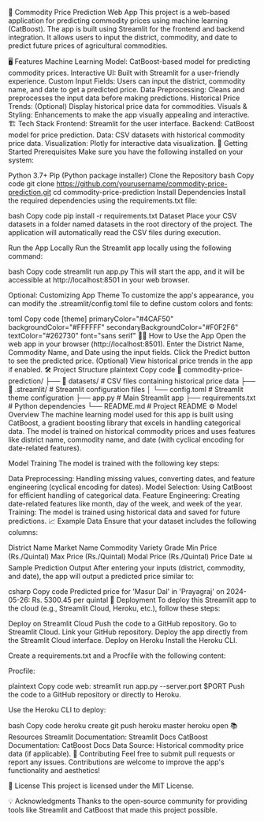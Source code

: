🌾 Commodity Price Prediction Web App
This project is a web-based application for predicting commodity prices using machine learning (CatBoost). The app is built using Streamlit for the frontend and backend integration. It allows users to input the district, commodity, and date to predict future prices of agricultural commodities.

🖥️ Features
Machine Learning Model: CatBoost-based model for predicting commodity prices.
Interactive UI: Built with Streamlit for a user-friendly experience.
Custom Input Fields: Users can input the district, commodity name, and date to get a predicted price.
Data Preprocessing: Cleans and preprocesses the input data before making predictions.
Historical Price Trends: (Optional) Display historical price data for commodities.
Visuals & Styling: Enhancements to make the app visually appealing and interactive.
🏗️ Tech Stack
Frontend: Streamlit for the user interface.
Backend: CatBoost model for price prediction.
Data: CSV datasets with historical commodity price data.
Visualization: Plotly for interactive data visualization.
🚀 Getting Started
Prerequisites
Make sure you have the following installed on your system:

Python 3.7+
Pip (Python package installer)
Clone the Repository
bash
Copy code
git clone https://github.com/yourusername/commodity-price-prediction.git
cd commodity-price-prediction
Install Dependencies
Install the required dependencies using the requirements.txt file:

bash
Copy code
pip install -r requirements.txt
Dataset
Place your CSV datasets in a folder named datasets in the root directory of the project. The application will automatically read the CSV files during execution.

Run the App Locally
Run the Streamlit app locally using the following command:

bash
Copy code
streamlit run app.py
This will start the app, and it will be accessible at http://localhost:8501 in your web browser.

Optional: Customizing App Theme
To customize the app's appearance, you can modify the .streamlit/config.toml file to define custom colors and fonts:

toml
Copy code
[theme]
primaryColor="#4CAF50"
backgroundColor="#FFFFFF"
secondaryBackgroundColor="#F0F2F6"
textColor="#262730"
font="sans serif"
🧑‍💻 How to Use the App
Open the web app in your browser (http://localhost:8501).
Enter the District Name, Commodity Name, and Date using the input fields.
Click the Predict button to see the predicted price.
(Optional) View historical price trends in the app if enabled.
🛠️ Project Structure
plaintext
Copy code
📁 commodity-price-prediction/
├── 📁 datasets/             # CSV files containing historical price data
├── 📁 .streamlit/           # Streamlit configuration files
│   └── config.toml          # Streamlit theme configuration
├── app.py                   # Main Streamlit app
├── requirements.txt         # Python dependencies
└── README.md                # Project README
⚙️ Model Overview
The machine learning model used for this app is built using CatBoost, a gradient boosting library that excels in handling categorical data. The model is trained on historical commodity prices and uses features like district name, commodity name, and date (with cyclical encoding for date-related features).

Model Training
The model is trained with the following key steps:

Data Preprocessing: Handling missing values, converting dates, and feature engineering (cyclical encoding for dates).
Model Selection: Using CatBoost for efficient handling of categorical data.
Feature Engineering: Creating date-related features like month, day of the week, and week of the year.
Training: The model is trained using historical data and saved for future predictions.
📈 Example Data
Ensure that your dataset includes the following columns:

District Name
Market Name
Commodity
Variety
Grade
Min Price (Rs./Quintal)
Max Price (Rs./Quintal)
Modal Price (Rs./Quintal)
Price Date
📊 Sample Prediction Output
After entering your inputs (district, commodity, and date), the app will output a predicted price similar to:

csharp
Copy code
Predicted price for 'Masur Dal' in 'Prayagraj' on 2024-05-26: Rs. 5300.45 per quintal
🚢 Deployment
To deploy this Streamlit app to the cloud (e.g., Streamlit Cloud, Heroku, etc.), follow these steps:

Deploy on Streamlit Cloud
Push the code to a GitHub repository.
Go to Streamlit Cloud.
Link your GitHub repository.
Deploy the app directly from the Streamlit Cloud interface.
Deploy on Heroku
Install the Heroku CLI.

Create a requirements.txt and a Procfile with the following content:

Procfile:

plaintext
Copy code
web: streamlit run app.py --server.port $PORT
Push the code to a GitHub repository or directly to Heroku.

Use the Heroku CLI to deploy:

bash
Copy code
heroku create
git push heroku master
heroku open
📚 Resources
Streamlit Documentation: Streamlit Docs
CatBoost Documentation: CatBoost Docs
Data Source: Historical commodity price data (if applicable).
🤝 Contributing
Feel free to submit pull requests or report any issues. Contributions are welcome to improve the app's functionality and aesthetics!

📄 License
This project is licensed under the MIT License.

💡 Acknowledgments
Thanks to the open-source community for providing tools like Streamlit and CatBoost that made this project possible.
